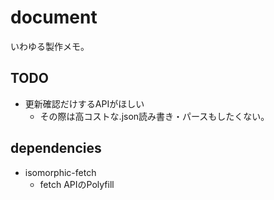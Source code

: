 # document

いわゆる製作メモ。


## TODO
* 更新確認だけするAPIがほしい
	- その際は高コストな.json読み書き・パースもしたくない。

## dependencies
* isomorphic-fetch
	- fetch APIのPolyfill
